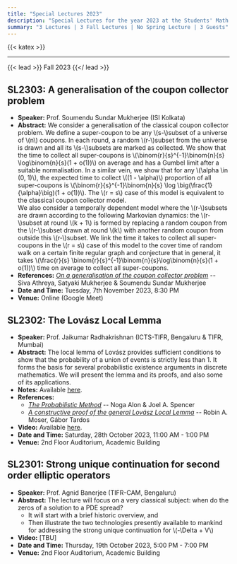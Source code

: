 ```yaml
---
title: "Special Lectures 2023"
description: "Special Lectures for the year 2023 at the Students' Math Club at Indian Statistical Institute, Bangalore."
summary: "3 Lectures | 3 Fall Lectures | No Spring Lecture | 3 Guests"
---
```


{{< katex >}}

---

{{< lead >}}
Fall 2023
{{</ lead >}}

## SL2303: A generalisation of the coupon collector problem

- **Speaker:** Prof. Soumendu Sundar Mukherjee (ISI Kolkata)
- **Abstract:** We consider a generalisation of the classical coupon collector problem. We define a super-coupon to be any \\(s-\\)subset of a universe of \\(n\\) coupons. In each round, a random \\(r-\\)subset from the universe is drawn and all its \\(s-\\)subsets are marked as collected. We show that the time to collect all super-coupons is \\(\binom{r}{s}^{-1}\binom{n}{s} \log\binom{n}{s}(1 + o(1))\\) on average and has a Gumbel limit after a suitable normalisation. In a similar vein, we show that for any \\(\alpha \in (0, 1)\\), the expected time to collect \\((1 - \alpha)\\) proportion of all super-coupons is \\(\binom{r}{s}^{-1}\binom{n}{s} \log \big(\frac{1}{\alpha}\big)(1 + o(1))\\). The \\(r = s\\) case of this model is equivalent to the classical coupon collector model.  
  We also consider a temporally dependent model where the \\(r-\\)subsets are drawn according to the following Markovian dynamics: the \\(r-\\)subset at round \\(k + 1\\) is formed by replacing a random coupon from the \\(r-\\)subset drawn at round \\(k\\) with another random coupon from outside this \\(r-\\)subset. We link the time it takes to collect all super-coupons in the \\(r = s\\) case of this model to the cover time of random walk on a certain finite regular graph and conjecture that in general, it takes \\(\frac{r}{s} \binom{r}{s}^{-1}\binom{n}{s}\log\binom{n}{s}(1 + o(1))\\) time on average to collect all super-coupons.
- **References:** [_On a generalisation of the coupon collector problem_](https://arxiv.org/abs/2304.01145) -- Siva Athreya, Satyaki Mukherjee & Soumendu Sundar Mukherjee
- **Date and Time:** Tuesday, 7th November 2023, 8:30 PM
- **Venue:** Online (Google Meet)

## SL2302: The Lovász Local Lemma

- **Speaker:** Prof. Jaikumar Radhakrishnan (ICTS-TIFR, Bengaluru & TIFR, Mumbai)
- **Abstract:** The local lemma of Lovász provides sufficient conditions to show that the probability of a union of events is strictly less than 1. It forms the basis for several probabilistic existence arguments in discrete mathematics. We will present the lemma and its proofs, and also some of its applications.
- **Notes:** Available [here](https://drive.google.com/file/d/1lf3ckc6S5RprbeMAOABN75ySRGUijpc7/view).
- **References:**
  - [_The Probabilistic Method_](https://web.archive.org/http://math.bme.hu/~gabor/oktatas/SztoM/AlonSpencer.ProbMethod3ed.pdf) -- Noga Alon & Joel A. Spencer
  - [_A constructive proof of the general Lovász Local Lemma_](https://arxiv.org/abs/0903.0544) -- Robin A. Moser, Gábor Tardos
- **Video:** Available [here](https://youtu.be/KWE9Dn7oBtE).
- **Date and Time:** Saturday, 28th October 2023, 11:00 AM - 1:00 PM
- **Venue:** 2nd Floor Auditorium, Academic Building

## SL2301: Strong unique continuation for second order elliptic operators

- **Speaker:** Prof. Agnid Banerjee (TIFR-CAM, Bengaluru)
- **Abstract:** The lecture will focus on a very classical subject: when do the zeros of a solution to a PDE spread?
  - It will start with a brief historic overview, and
  - Then illustrate the two technologies presently available to mankind for addressing the strong unique continuation for \\(-\Delta + V\\)
- **Video:** [TBU]
- **Date and Time:** Thursday, 19th October 2023, 5:00 PM - 7:00 PM
- **Venue:** 2nd Floor Auditorium, Academic Building
